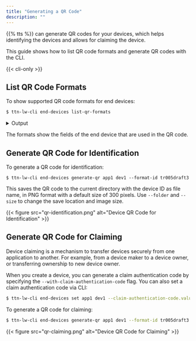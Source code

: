 ```yaml
---
title: "Generating a QR Code"
description: ""
---
```


{{% tts %}} can generate QR codes for your devices, which helps identifying the devices and allows for claiming the device.

This guide shows how to list QR code formats and generate QR codes with the CLI.

<!--more-->

{{< cli-only >}}

## List QR Code Formats

To show supported QR code formats for end devices:

```bash
$ ttn-lw-cli end-devices list-qr-formats
```

<details><summary>Output</summary>

```json
{
  "formats": {
    "tr005draft3": {
      "name": "LoRa Alliance TR005 Draft 3",
      "description": "Standard QR code format defined by LoRa Alliance.",
      "field_mask": {
        "paths": [
          "claim_authentication_code.value",
          "ids.dev_eui",
          "ids.join_eui"
        ]
      }
    }
  }
}
```
</details>

The formats show the fields of the end device that are used in the QR code.

## Generate QR Code for Identification

To generate a QR code for identification:

```
$ ttn-lw-cli end-devices generate-qr app1 dev1 --format-id tr005draft3
```

This saves the QR code to the current directory with the device ID as file name, in PNG format with a default size of 300 pixels. Use `--folder` and `--size` to change the save location and image size.

{{< figure src="qr-identification.png" alt="Device QR Code for Identification" >}}

## Generate QR Code for Claiming

Device claiming is a mechanism to transfer devices securely from one application to another. For example, from a device maker to a device owner, or transferring ownership to new device owner.

When you create a device, you can generate a claim authentication code by specifying the `--with-claim-authentication-code` flag. You can also set a claim authentication code via CLI:

```bash
$ ttn-lw-cli end-devices set app1 dev1 --claim-authentication-code.value=ABCD
```

To generate a QR code for claiming:

```bash
$ ttn-lw-cli end-devices generate-qr app1 dev1 --format-id tr005draft3
```

{{< figure src="qr-claiming.png" alt="Device QR Code for Claiming" >}}
